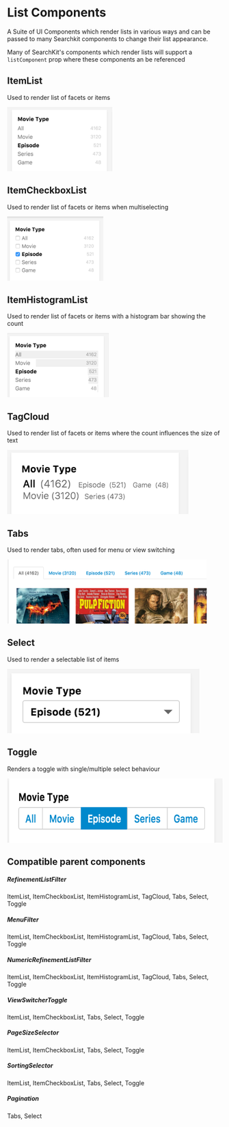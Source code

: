 # List Components
A Suite of UI Components which render lists in various ways and can be passed to many Searchkit components to change their list appearance.

Many of SearchKit's components which render lists will support a `listComponent` prop where these components an be referenced

## ItemList

Used to render list of facets or items

<img src="../navigation/assets/menu-itemlist.png" height="150px"/>

## ItemCheckboxList

Used to render list of facets or items when multiselecting

<img src="../navigation/assets/menu-checkbox.png" height="150px"/>


## ItemHistogramList
Used to render list of facets or items with a histogram bar showing the count

<img src="../navigation/assets/menu-histogram.png" height="150px"/>

## TagCloud
Used to render list of facets or items where the count influences the size of text

<img src="../navigation/assets/menu-tagcloud.png" height="150px"/>

## Tabs
Used to render tabs, often used for menu or view switching

<img src="../navigation/assets/menu-tabs.png" height="150px"/>

## Select
Used to render a selectable list of items

<img src="../navigation/assets/menu-select.png" height="150px"/>

## Toggle
Renders a toggle with single/multiple select behaviour

<img src="../navigation/assets/menu-toggle.png" height="150px"/>


## Compatible parent components

##### RefinementListFilter
ItemList, ItemCheckboxList, ItemHistogramList, TagCloud, Tabs, Select, Toggle

##### MenuFilter
ItemList, ItemCheckboxList, ItemHistogramList, TagCloud, Tabs, Select, Toggle

##### NumericRefinementListFilter
ItemList, ItemCheckboxList, ItemHistogramList, TagCloud, Tabs, Select, Toggle

##### ViewSwitcherToggle
ItemList, ItemCheckboxList, Tabs, Select, Toggle

##### PageSizeSelector
ItemList, ItemCheckboxList, Tabs, Select, Toggle

##### SortingSelector
ItemList, ItemCheckboxList, Tabs, Select, Toggle

##### Pagination
Tabs, Select
